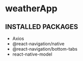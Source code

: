 # weatherApp

## INSTALLED PACKAGES

-   Axios
-   @react-navigation/native
-   @react-navigation/bottom-tabs
-   react-native-model
